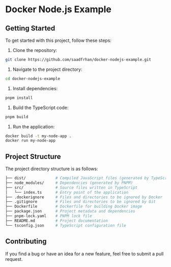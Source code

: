 # Docker Node.js Example

## Getting Started

To get started with this project, follow these steps:

1. Clone the repository:

```bash
git clone https://github.com/saadfrhan/docker-nodejs-example.git
```

1. Navigate to the project directory:

```bash
cd docker-nodejs-example
```

1. Install dependencies:

```bash
pnpm install
```

1. Build the TypeScript code:

```bash
pnpm build
```

1. Run the application:

```bash
docker build -t my-node-app .
docker run my-node-app
```

## Project Structure

The project directory structure is as follows:

```bash
├── dist/             # Compiled JavaScript files (generated by TypeScript)
├── node_modules/     # Dependencies (generated by PNPM)
├── src/              # Source files written in TypeScript
│   └── index.ts      # Entry point of the application
├── .dockerignore     # Files and directories to be ignored by Docker
├── .gitignore        # Files and directories to be ignored by Git
├── Dockerfile        # Dockerfile for building Docker image
├── package.json      # Project metadata and dependencies
├── pnpm-lock.yaml    # PNPM lock file
├── README.md         # Project documentation
└── tsconfig.json     # TypeScript configuration file
```

## Contributing

If you find a bug or have an idea for a new feature, feel free to submit a pull request.
